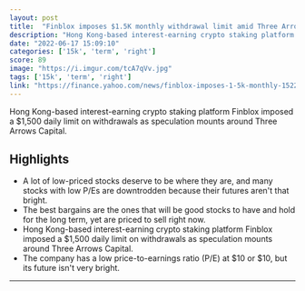 ```yaml
---
layout: post
title:  "Finblox imposes $1.5K monthly withdrawal limit amid Three Arrows Capital uncertainty."
description: "Hong Kong-based interest-earning crypto staking platform Finblox imposed a $1,500 daily limit on withdrawals as speculation mounts around Three Arrows Capital."
date: "2022-06-17 15:09:10"
categories: ['15k', 'term', 'right']
score: 89
image: "https://i.imgur.com/tcA7qVv.jpg"
tags: ['15k', 'term', 'right']
link: "https://finance.yahoo.com/news/finblox-imposes-1-5k-monthly-152251514.html"
---
```


Hong Kong-based interest-earning crypto staking platform Finblox imposed a $1,500 daily limit on withdrawals as speculation mounts around Three Arrows Capital.

## Highlights

- A lot of low-priced stocks deserve to be where they are, and many stocks with low P/Es are downtrodden because their futures aren't that bright.
- The best bargains are the ones that will be good stocks to have and hold for the long term, yet are priced to sell right now.
- Hong Kong-based interest-earning crypto staking platform Finblox imposed a $1,500 daily limit on withdrawals as speculation mounts around Three Arrows Capital.
- The company has a low price-to-earnings ratio (P/E) at $10 or $10, but its future isn't very bright.

---
